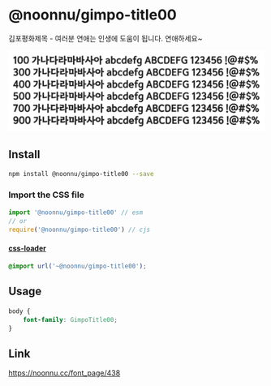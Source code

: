# @noonnu/gimpo-title00

김포평화제목 - 여러분 연애는 인생에 도움이 됩니다. 연애하세요~

![example](./example.png)

## Install

```bash
npm install @noonnu/gimpo-title00 --save
```

### Import the CSS file

```js
import '@noonnu/gimpo-title00' // esm
// or
require('@noonnu/gimpo-title00') // cjs
```

#### [css-loader](https://github.com/webpack-contrib/css-loader)

```css
@import url('~@noonnu/gimpo-title00');
```

## Usage

```css
body {
    font-family: GimpoTitle00;
}
```

## Link

https://noonnu.cc/font_page/438
